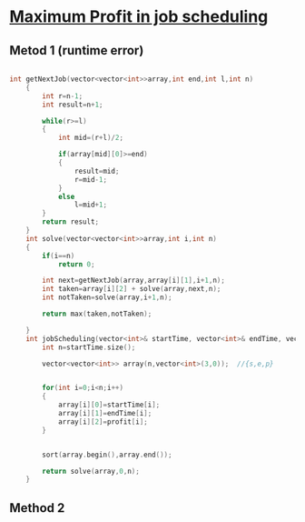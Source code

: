 <h1><a href="https://leetcode.com/problems/maximum-profit-in-job-scheduling/description/">Maximum Profit in job scheduling</a></h1>


## Metod 1 (runtime error)
```cpp

int getNextJob(vector<vector<int>>array,int end,int l,int n)
    {
        int r=n-1;
        int result=n+1;

        while(r>=l)
        {
            int mid=(r+l)/2;

            if(array[mid][0]>=end)
            {
                result=mid;
                r=mid-1;
            }
            else
                l=mid+1;
        }
        return result;
    }
    int solve(vector<vector<int>>array,int i,int n)
    {
        if(i==n)
            return 0;

        int next=getNextJob(array,array[i][1],i+1,n);
        int taken=array[i][2] + solve(array,next,n);
        int notTaken=solve(array,i+1,n);

        return max(taken,notTaken);

    }
    int jobScheduling(vector<int>& startTime, vector<int>& endTime, vector<int>& profit) {
        int n=startTime.size();

        vector<vector<int>> array(n,vector<int>(3,0));  //{s,e,p}


        for(int i=0;i<n;i++)
        {
            array[i][0]=startTime[i];
            array[i][1]=endTime[i];
            array[i][2]=profit[i];
        }


        sort(array.begin(),array.end());

        return solve(array,0,n);
    }

```

## Method 2
```cpp

```